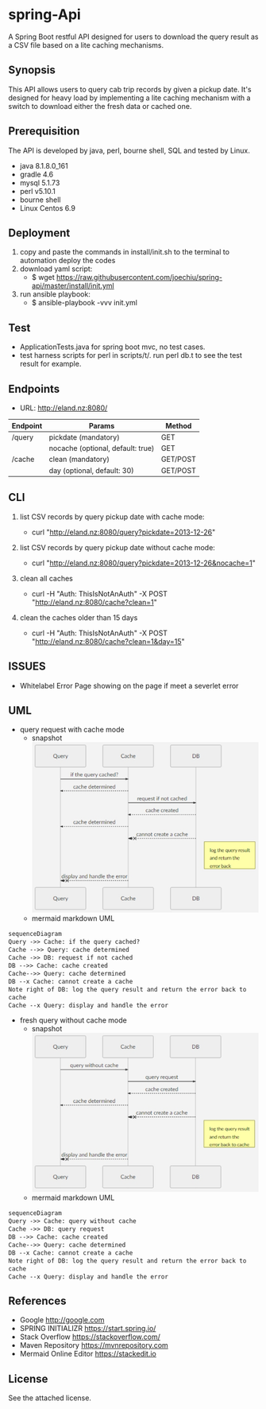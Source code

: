 # spring-Api
A Spring Boot restful API designed for users to download the query result as a CSV file based on a lite caching mechanisms.

## Synopsis

This API allows users to query cab trip records by given a pickup date. It's designed for heavy load by implementing a lite caching mechanism with a switch to download either the fresh data or cached one.

## Prerequisition 

The API is developed by java, perl, bourne shell, SQL and tested by Linux. 

* java 8.1.8.0_161
* gradle 4.6
* mysql 5.1.73
* perl v5.10.1
* bourne shell
* Linux Centos 6.9

## Deployment

1. copy and paste the commands in install/init.sh to the terminal to automation deploy the codes 
2. download yaml script: 
    * $ wget https://raw.githubusercontent.com/joechiu/spring-api/master/install/init.yml
3. run ansible playbook:
    * $ ansible-playbook -vvv init.yml

## Test
- ApplicationTests.java for spring boot mvc, no test cases.
- test harness scripts for perl in scripts/t/. run perl db.t to see the test result for example.

## Endpoints

 - URL: http://eland.nz:8080/

|Endpoint        |Params                         |Method                       |
|----------------|-------------------------------|-----------------------------|
|/query          |pickdate (mandatory)           |GET                          |    
|                |nocache (optional, default: true)|GET                        |
|/cache          |clean (mandatory)              |GET/POST |  
|                |day (optional, default: 30)    |GET/POST                |

## CLI

1. list CSV records by query pickup date with cache mode:
    * curl "http://eland.nz:8080/query?pickdate=2013-12-26"
2. list CSV records by query pickup date without cache mode:
    * curl "http://eland.nz:8080/query?pickdate=2013-12-26&nocache=1"

3. clean all caches
    * curl -H "Auth: ThisIsNotAnAuth" -X POST "http://eland.nz:8080/cache?clean=1"
4. clean the caches older than 15 days
    * curl -H "Auth: ThisIsNotAnAuth" -X POST "http://eland.nz:8080/cache?clean=1&day=15"

## ISSUES
* Whitelabel Error Page showing on the page if meet a severlet error

## UML
* query request with cache mode
    - snapshot<br>
![cache mode](https://github.com/joechiu/spring-Api/blob/master/images/cache-mode.jpg?raw=true "query request with cache mode")
    - mermaid markdown UML
```mermaid
sequenceDiagram
Query ->> Cache: if the query cached?
Cache -->> Query: cache determined
Cache ->> DB: request if not cached
DB -->> Cache: cache created
Cache-->> Query: cache determined
DB --x Cache: cannot create a cache
Note right of DB: log the query result and return the error back to cache
Cache --x Query: display and handle the error
```
* fresh query without cache mode
    - snapshot<br>
![no cache](https://github.com/joechiu/spring-Api/blob/master/images/no-cache.jpg?raw=true "fresh query without cache mode")
    - mermaid markdown UML
```mermaid
sequenceDiagram
Query ->> Cache: query without cache
Cache ->> DB: query request
DB -->> Cache: cache created
Cache-->> Query: cache determined
DB --x Cache: cannot create a cache
Note right of DB: log the query result and return the error back to cache
Cache --x Query: display and handle the error
```

## References
- Google http://google.com
- SPRING INITIALIZR https://start.spring.io/
- Stack Overflow https://stackoverflow.com/
- Maven Repository https://mvnrepository.com
- Mermaid Online Editor https://stackedit.io

## License

See the attached license.
